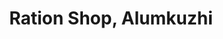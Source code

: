 ---
title: "Ration Shop, Alumkuzhi"
url: /thiruvananthapuram/ration-shop-alumkuzhi/
shop: convenience
---